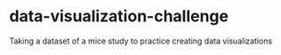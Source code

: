 # data-visualization-challenge
Taking a dataset of a mice study to practice creating data visualizations
